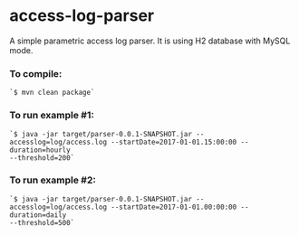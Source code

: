 # access-log-parser
A simple parametric access log parser. It is using H2 database with MySQL mode.

### To compile:

    `$ mvn clean package`

### To run example #1:

    `$ java -jar target/parser-0.0.1-SNAPSHOT.jar --accesslog=log/access.log --startDate=2017-01-01.15:00:00 --duration=hourly
    --threshold=200`

### To run example #2:

    `$ java -jar target/parser-0.0.1-SNAPSHOT.jar --accesslog=log/access.log --startDate=2017-01-01.00:00:00 --duration=daily 
    --threshold=500`
